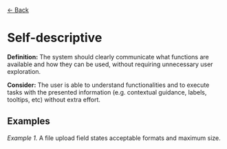 [← Back](../understandable.md)

# Self-descriptive

**Definition:** The system should clearly communicate what functions are available and how they can be used, without requiring unnecessary user exploration. 

**Consider:** The user is able to understand functionalities and to execute tasks with the presented information (e.g. contextual guidance, labels, tooltips, etc) without extra effort.

## Examples
_Example 1._ A file upload field states acceptable formats and maximum size.
